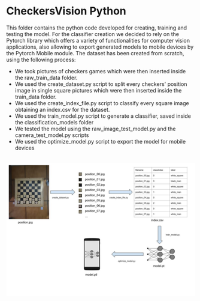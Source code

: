 # CheckersVision Python

This folder contains the python code developed for creating, training and testing the model.
For the classifier creation we decided to rely on the Pytorch library which offers a variety of functionalities for computer vision applications, also allowing to export generated models to mobile devices by the Pytorch Mobile module.
The dataset has been created from scratch, using the following process:

* We took pictures of checkers games which were then inserted inside the raw_train_data folder.
* We used the create_dataset.py script to split every checkers' position image in single square pictures which were then inserted inside the train_data folder.
* We used the create_index_file.py script to classify every square image obtaining an index.csv for the dataset.
* We used the train_model.py script to generate a classifier, saved inside the classification_models folder
* We tested the model using the raw_image_test_model.py and the camera_test_model.py scripts
* We used the optimize_model.py script to export the model for mobile devices

<br>

<img src="_readmeImgs_/python_dev_flow.jpg">
